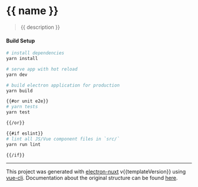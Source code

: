 # {{ name }}

> {{ description }}

#### Build Setup

``` bash
# install dependencies
yarn install

# serve app with hot reload
yarn dev

# build electron application for production
yarn build

{{#or unit e2e}}
# yarn tests
yarn test

{{/or}}

{{#if eslint}}
# lint all JS/Vue component files in `src/`
yarn run lint

{{/if}}
```

---

This project was generated with [electron-nuxt](https://github.com/michalzaq12/electron-nuxt) v{{templateVersion}} using [vue-cli](https://github.com/vuejs/vue-cli). Documentation about the original structure can be found [here](https://github.com/michalzaq12/electron-nuxt/blob/master/README.md).
